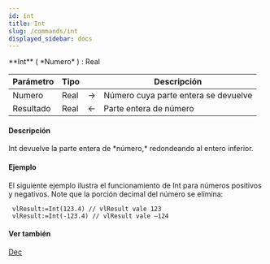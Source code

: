 ```yaml
---
id: int
title: Int
slug: /commands/int
displayed_sidebar: docs
---
```


<!--REF #_command_.Int.Syntax-->**Int** ( *Numero* ) : Real<!-- END REF-->
<!--REF #_command_.Int.Params-->
| Parámetro | Tipo |  | Descripción |
| --- | --- | --- | --- |
| Numero | Real | &#8594;  | Número cuya parte entera se devuelve |
| Resultado | Real | &#8592; | Parte entera de número |

<!-- END REF-->

#### Descripción 

<!--REF #_command_.Int.Summary-->Int devuelve la parte entera de *número,* redondeando al entero inferior.<!-- END REF--> 

#### Ejemplo 

El siguiente ejemplo ilustra el funcionamiento de Int para números positivos y negativos. Note que la porción decimal del número se elimina:

```4d
 vlResult:=Int(123.4) // vlResult vale 123
 vlResult:=Int(-123.4) // vlResult vale –124
```

#### Ver también 

[Dec](dec.md)  